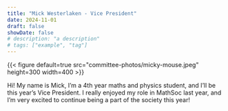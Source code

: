 ```yaml
---
title: "Mick Westerlaken - Vice President"
date: 2024-11-01
draft: false
showDate: false
# description: "a description"
# tags: ["example", "tag"]
---
```

{{< figure default=true src="committee-photos/micky-mouse.jpeg" height=300 width=400 >}}

Hi! My name is Mick, I’m a 4th year maths and physics student, and I’ll be this year’s Vice President. I really enjoyed my role in MathSoc last year, and I’m very excited to continue being a part of the society this year!
